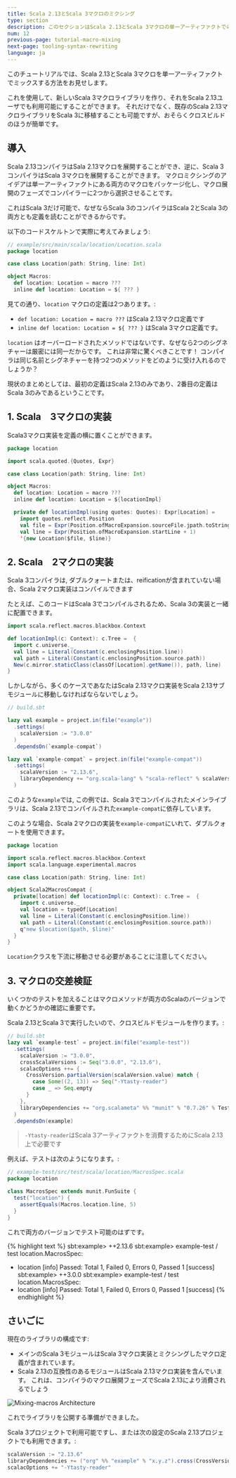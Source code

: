 ```yaml
---
title: Scala 2.13とScala 3マクロのミクシング
type: section
description: このセクションはScala 2.13とScala 3マクロの単一アーティファクトでのミクシングについて示します
num: 12
previous-page: tutorial-macro-mixing
next-page: tooling-syntax-rewriting
language: ja
---
```


このチュートリアルでは、Scala 2.13とScala 3マクロを単一アーティファクトでミックスする方法をお見せします。

これを使用して、新しいScala 3マクロライブラリを作り、それをScala 2.13ユーザでも利用可能にすることができます。
それだけでなく、既存のScala 2.13マクロライブラリをScala 3に移植することも可能ですが、おそらくクロスビルドのほうが簡単です。

## 導入

Scala 2.13コンパイラはSala 2.13マクロを展開することができ、逆に、Scala 3コンパイラはScala 3マクロを展開することができます。
マクロミクシングのアイデアは単一アーティファクトにある両方のマクロをパッケージ化し、マクロ展開のフェーズでコンパイラーに2つから選択させることです。

これはScala 3だけ可能で、なぜならScala 3のコンパイラはScala 2とScala 3の両方とも定義を読むことができるからです。

以下のコードスケルトンで実際に考えてみましょう:

```scala
// example/src/main/scala/location/Location.scala
package location

case class Location(path: String, line: Int)

object Macros:
  def location: Location = macro ???
  inline def location: Location = ${ ??? }
```

見ての通り、`location` マクロの定義は2つあります。:
- `def location: Location = macro ???` はScala 2.13マクロ定義です
- `inline def location: Location = ${ ??? }` はScala 3マクロ定義です。

`location` はオーバーロードされたメソッドではないです、なぜなら2つのシグネチャーは厳密には同一だからです。
これは非常に驚くべきことです！
コンパイラは同じ名前とシグネチャーを持つ2つのメソッドをどのように受け入れるのでしょうか？

現状のまとめとしては、最初の定義はScala 2.13のみであり、2番目の定義はScala 3のみであるということです。

## 1. Scala　3マクロの実装

Scala3マクロ実装を定義の横に置くことができます。

```scala
package location

import scala.quoted.{Quotes, Expr}

case class Location(path: String, line: Int)

object Macros:
  def location: Location = macro ???
  inline def location: Location = ${locationImpl}

  private def locationImpl(using quotes: Quotes): Expr[Location] =
    import quotes.reflect.Position
    val file = Expr(Position.ofMacroExpansion.sourceFile.jpath.toString)
    val line = Expr(Position.ofMacroExpansion.startLine + 1)
    '{new Location($file, $line)}
```

## 2. Scala　2マクロの実装

Scala 3コンパイラは, ダブルクォートまたは、reificationが含まれていない場合、Scala 2マクロ実装はコンパイルできます

たとえば、このコードはScala 3でコンパイルされるため、Scala 3の実装と一緒に配置できます。
```scala
import scala.reflect.macros.blackbox.Context

def locationImpl(c: Context): c.Tree =  {
  import c.universe._
  val line = Literal(Constant(c.enclosingPosition.line))
  val path = Literal(Constant(c.enclosingPosition.source.path))
  New(c.mirror.staticClass(classOf[Location].getName()), path, line)
}
```

しかしながら、多くのケースであなたはScala 2.13マクロ実装をScala 2.13サブモジュールに移動しなければならないでしょう。

```scala
// build.sbt

lazy val example = project.in(file("example"))
  .settings(
    scalaVersion := "3.0.0"
  )
  .dependsOn(`example-compat`)

lazy val `example-compat` = project.in(file("example-compat"))
  .settings(
    scalaVersion := "2.13.6",
    libraryDependency += "org.scala-lang" % "scala-reflect" % scalaVersion.value
  )
```

このような`example`では, この例では、Scala 3でコンパイルされたメインライブラリは、Scala 2.13でコンパイルされた`example-compat`に依存しています。

このような場合、Scala 2マクロの実装を`example-compat`にいれて、ダブルクォートを使用できます。

```scala
package location

import scala.reflect.macros.blackbox.Context
import scala.language.experimental.macros

case class Location(path: String, line: Int)

object Scala2MacrosCompat {
  private[location] def locationImpl(c: Context): c.Tree =  {
    import c.universe._
    val location = typeOf[Location]
    val line = Literal(Constant(c.enclosingPosition.line))
    val path = Literal(Constant(c.enclosingPosition.source.path))
    q"new $location($path, $line)"
  }
}
```

`Location`クラスを下流に移動させる必要があることに注意してください。

## 3. マクロの交差検証

いくつかのテストを加えることはマクロメソッドが両方のScalaのバージョンで動くかどうかの確認に重要です。

Scala 2.13とScala 3で実行したいので、クロスビルドモジュールを作ります。:

```scala
// build.sbt
lazy val `example-test` = project.in(file("example-test"))
  .settings(
    scalaVersion := "3.0.0",
    crossScalaVersions := Seq("3.0.0", "2.13.6"),
    scalacOptions ++= {
      CrossVersion.partialVersion(scalaVersion.value) match {
        case Some((2, 13)) => Seq("-Ytasty-reader")
        case _ => Seq.empty
      }
    },
    libraryDependencies += "org.scalameta" %% "munit" % "0.7.26" % Test
  )
  .dependsOn(example)
```

> `-Ytasty-reader`はScala 3アーティファクトを消費するためにScala 2.13上で必要です

例えば、テストは次のようになります。:
```scala
// example-test/src/test/scala/location/MacrosSpec.scala
package location

class MacrosSpec extends munit.FunSuite {
  test("location") {
    assertEquals(Macros.location.line, 5)
  }
}
```

これで両方のバージョンでテスト可能のはずです。

{% highlight text %}
sbt:example> ++2.13.6
sbt:example> example-test / test
location.MacrosSpec:
  + location
[info] Passed: Total 1, Failed 0, Errors 0, Passed 1
[success]
sbt:example> ++3.0.0
sbt:example> example-test / test
location.MacrosSpec:
  + location
[info] Passed: Total 1, Failed 0, Errors 0, Passed 1
[success]
{% endhighlight %}

## さいごに

現在のライブラリの構成です:
-  メインのScala 3モジュールはScala 3マクロ実装とミクシングしたマクロ定義が含まれています。
-  Scala 2.13の互換性のあるモジュールはScala 2.13マクロ実装を含んでいます。
これは、コンパイラのマクロ展開フェーズでScala 2.13により消費されるでしょう

![Mixing-macros Architecture](/resources/images/scala3-migration/tutorial-macro-mixing.svg)

これでライブラリを公開する準備ができました。

Scala 3プロジェクトで利用可能ですし、または次の設定のScala 2.13プロジェクトでも利用できます。:

```scala
scalaVersion := "2.13.6"
libraryDependencies += ("org" %% "example" % "x.y.z").cross(CrossVersion.for2_13Use3)
scalacOptions += "-Ytasty-reader"
```
